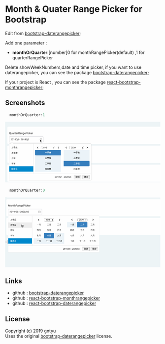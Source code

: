 # Month & Quater Range Picker for Bootstrap

Edit from [bootstrap-daterangepicker](https://github.com/dangrossman/bootstrap-daterangepicker);

Add one parameter :  
* **monthOrQuarter**:[number]0 for monthRangePicker(default) ,1 for quarterRangePicker  

Delete showWeekNumbers,date and time picker, if you want to use daterangepicker, you can see the package [bootstrap-daterangepicker](https://www.npmjs.com/package/bootstrap-daterangepicker);

If your project is React , you can see the package [react-bootstrap-monthrangepicker](https://www.npmjs.com/package/react-bootstrap-monthrangepicker);


## Screenshots

```javascript
  monthOrQuarter:1
```
![image](https://github.com/gntyu/react-bootstrap-monthrangepicker/blob/master/quarter.gif)

```javascript
  monthOrQuarter:0
```
![image](https://github.com/gntyu/react-bootstrap-monthrangepicker/blob/master/month.gif)

## Links

* github : [bootstrap-daterangepicker](https://github.com/dangrossman/bootstrap-daterangepicker)
* github : [react-bootstrap-monthrangepicker ](https://github.com/gntyu/bootstrap-monthrangepicker)
* github : [react-bootstrap-daterangepicker](https://github.com/skratchdot/react-bootstrap-daterangepicker)


## License

Copyright (c) 2019 gntyu   
Uses the original [bootstrap-daterangepicker](https://github.com/dangrossman/bootstrap-daterangepicker) license.

